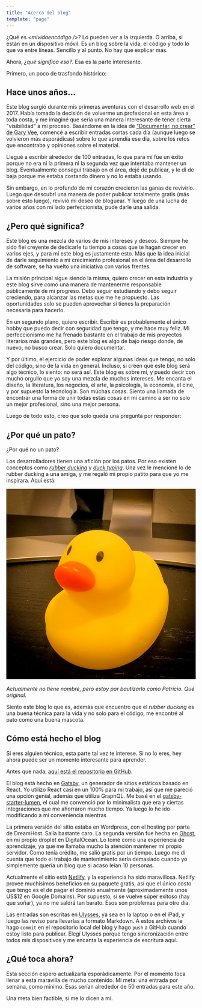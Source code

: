 ```yaml
---
title: "Acerca del blog"
template: "page"
---
```


¿Qué es _<mividaencódigo />_? Lo pueden ver a la izquierda. O arriba, si están en un dispositivo móvil. Es un blog sobre la vida, el código y todo lo que va entre líneas. Sencillo y al punto. No hay que explicar más.

Ahora, _¿qué significa eso?_. Esa es la parte interesante.

Primero, un poco de trasfondo histórico:

## Hace unos años...

Este blog surgió durante mis primeras aventuras con el desarrollo web en el 2017. Había tomado la decisión de volverme un profesional en esta área a toda costa, y me imaginé que sería una manera interesante de tener cierta "visibilidad" a mi proceso. Basándome en la idea de ["Documentar, no crear" de Gary Vee](https://www.garyvaynerchuk.com/creating-content-that-builds-your-personal-brand/ "Document, Don't create: Creating Content that Builds Your Personal Brand | GaryVaynerchuk.com"), comencé a escribir entradas cortas cada día (aunque luego se volvieron más esporádicas) sobre lo que aprendía ese día, sobre los retos que encontraba y opiniones sobre el material.

Llegué a escribir alrededor de 100 entradas, lo que para mí fue un éxito porque no era ni la primera ni la segunda vez que intentaba mantener un blog. Eventualmente conseguí trabajo en el área, dejé de publicar, y le di de baja porque me estaba costando dinero y no lo estaba usando.

Sin embargo, en lo profundo de mi corazón crecieron las ganas de revivirlo. Luego que descubrí una manera de poder publicar totalmente gratis (más sobre esto luego), revivió mi deseo de bloguear. Y luego de una lucha de varios años con mi lado perfeccionista, pude darle una salida.

## ¿Pero qué significa?

Este blog es una mezcla de varios de mis intereses y deseos. Siempre he sido fiel creyente de dedicarle tu tiempo a cosas que te hagan crecer en varios ejes, y para mí este blog es justamente esto. Más que la idea inicial de darle seguimiento a mi crecimiento profesional en el área del desarrollo de software, se ha vuelto una iniciativa con varios frentes.

La misión principal sigue siendo la misma, quiero crecer en esta industria y este blog sirve como una manera de mantenerme responsable públicamente de mi progreso. Debo seguir estudiando y debo seguir creciendo, para alcanzar las metas que me he propuesto. Las oportunidades solo se pueden aprovechar si tienes la preparación necesaria para hacerlo.

En un segundo plano, quiero escribir. Escribir es probablemente el único hobby que puedo decir con seguridad que tengo, y me hace muy feliz. Mi perfeccionismo me ha frenado bastante en el trabajo de mis proyectos literarios más grandes, pero este blog es algo de bajo riesgo donde, de nuevo, no busco crear. Solo quiero documentar.

Y por último, el ejercicio de poder explorar algunas ideas que tengo, no solo del código, sino de la vida en general. Incluso, si creen que este blog será algo técnico, lo siento: no será así. Este blog es sobre mí, y puedo decir con mucho orgullo que yo soy una mezcla de muchos intereses. Me encanta el diseño, la literatura, los negocios, el arte, la psicología, la economía, el cine,  y por supuesto la tecnología. Son muchas cosas. Siento una llamada de encontrar una forma de unir todas estas cosas en mi camino a ser no solo un mejor profesional, sino una mejor persona.

Luego de todo esto, creo que solo queda una pregunta por responder:

## ¿Por qué un pato?

¿Por qué no un pato?

Los desarrolladores tienen una afición por los patos. Por eso existen conceptos como _[rubber ducking](https://en.wikipedia.org/wiki/Rubber_duck_debugging "Rubber duck debugging - Wikipedia")_ y _[duck typing](https://en.wikipedia.org/wiki/Duck_typing "Duck typing - Wikipedia")_. Una vez le mencioné lo de rubber ducking a una amiga, y me regaló mi propio patito para que yo me inspirara. Aquí está:

![blog-duck-mascot.jpg](/media/blog-duck-mascot.jpg "El pato")

_Actualmente no tiene nombre, pero estoy por bautizarlo como Patricio. Qué original._

Siento este blog lo que es, además que encuentro que el _rubber ducking_ es una buena técnica para la vida y no solo para el código, me encontré al pato como una buena mascota.

## Cómo está hecho el blog

Si eres alguien técnico, esta parte tal vez te interese. Si no lo eres, hey ahora puede ser un momento interesante para aprender.

Antes que nada, [aquí está el repositorio en GitHub](https://github.com/adelrodriguez/mividaencodigo "adelrodriguez/mividaencodigo: A blog about code, life, and everything that goes between the lines.").

El blog está hecho en [Gatsby](https://www.gatsbyjs.org/ "GatsbyJS"), un generador de sitios estáticos basado en React. Yo utilizo React casi en un 100% para mi trabajo, así que me pareció una opción genial, además que utiliza GraphQL. Me basé en el [gatsby-starter-lumen](https://www.gatsbyjs.org/starters/alxshelepenok/gatsby-starter-lumen/), el cual me convenció por lo minimalista que era y ciertas integraciones que me ahorraron mucho tiempo. Ya luego lo he ido modificando a mi conveniencia mientras 

La primera versión del sitio estaba en Wordpress, con el hosting por parte de DreamHost. Salía bastante caro. La segunda versión fue hecha en [Ghost](https://ghost.org/ "Ghost: The #1 open source headless Node.js CMS"), en mi propio droplet en DigitalOcean. Lo tomé como una experiencia de aprendizaje, ya que me llamaba mucho la atención mantener mi propio servidor. Como tenía crédito, me salió gratis por un tiempo. Luego me di cuenta que todo el trabajo de mantenimiento sería demasiado cuando yo simplemente quería un blog que si acaso leían 10 personas.

Actualmente el sitio está [Netlify](https://www.netlify.com/ "Netlify"), y la experiencia ha sido maravillosa. Netlify provee muchísimos beneficios en su paquete gratis, así que el único costo que tengo es el de pagar el dominio anualmente (aproximadamente unos US$12 en Google Domains). Por supuesto, si se vuelve súper exitoso (hay que soñar), ya no me saldrá tan barato. Esos son problemas para otro día.

Las entradas son escritas en [Ulysses](https://ulysses.app/ "Ulysses"), ya sea en la laptop o en el iPad, y luego las reviso para llevarlas a formato Markdown. A estos archivos le hago `commit` en el repositorio local del blog y hago `push` a GitHub cuando estoy listo para publicar. Elegí Ulysses porque tengo sincronización entre todos mis dispositivos y me encanta la experiencia de escritura aquí.

## ¿Qué toca ahora?

Esta sección espero actualizarla esporádicamente. Por el momento toca llenar a esta maravilla de mucho contenido. Mi meta: una entrada por semana, como mínimo. Esas serían alrededor de 50 entradas para este año.

Una meta bien factible, si me lo dicen a mí.
